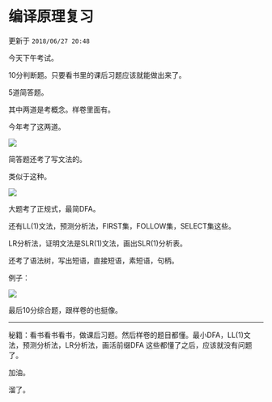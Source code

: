 # 编译原理复习

更新于 `2018/06/27 20:48`

今天下午考试。

10分判断题。只要看书里的课后习题应该就能做出来了。

5道简答题。

其中两道是考概念。样卷里面有。

今年考了这两道。

![](https://ws1.sinaimg.cn/large/ecb0a9c3gy1fsq12v07dyj20g309rglu.jpg)

简答题还考了写文法的。

类似于这种。

![](https://ws1.sinaimg.cn/large/ecb0a9c3gy1fsq149viy5j20ev03rq2r.jpg)

大题考了正规式，最简DFA。

还有LL(1)文法，预测分析法，FIRST集，FOLLOW集，SELECT集这些。

LR分析法，证明文法是SLR(1)文法，画出SLR(1)分析表。

还考了语法树，写出短语，直接短语，素短语，句柄。

例子：

![](https://ws1.sinaimg.cn/large/ecb0a9c3gy1fsq17r36u0j20r30opjsi.jpg)

最后10分综合题，跟样卷的也挺像。

---

秘籍：看书看书看书，做课后习题。然后样卷的题目都懂。最小DFA，LL(1)文法，预测分析法，LR分析法，画活前缀DFA 这些都懂了之后，应该就没有问题了。

加油。

溜了。